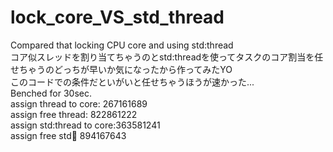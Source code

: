 # lock_core_VS_std_thread<br>
Compared that locking CPU core and using std:thread<br>
コア似スレッドを割り当てちゃうのとstd:threadを使ってタスクのコア割当を任せちゃうのどっちが早いか気になったから作ってみたYO<br>
このコードでの条件だといがいと任せちゃうほうが速かった...<br>
Benched for 30sec.<br>
assign thread to core:    267161689<br>
assign free thread:       822861222<br>
assign std:thread to core:363581241<br>
assign free std:thread:   894167643<br>
